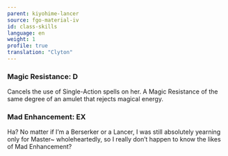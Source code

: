 ```yaml
---
parent: kiyohime-lancer
source: fgo-material-iv
id: class-skills
language: en
weight: 1
profile: true
translation: "Clyton"
---
```


### Magic Resistance: D

Cancels the use of Single-Action spells on her. A Magic Resistance of the same degree of an amulet that rejects magical energy.

### Mad Enhancement: EX

Ha? No matter if I’m a Berserker or a Lancer, I was still absolutely yearning only for Master~ wholeheartedly, so I really don’t happen to know the likes of Mad Enhancement?
